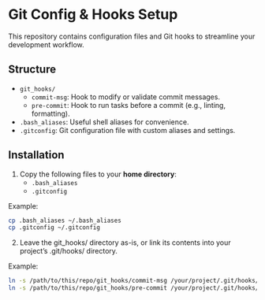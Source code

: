 # Git Config & Hooks Setup

This repository contains configuration files and Git hooks to streamline your development workflow.

## Structure

- `git_hooks/`
  - `commit-msg`: Hook to modify or validate commit messages.
  - `pre-commit`: Hook to run tasks before a commit (e.g., linting, formatting).
- `.bash_aliases`: Useful shell aliases for convenience.
- `.gitconfig`: Git configuration file with custom aliases and settings.

## Installation

1. Copy the following files to your **home directory**:
   - `.bash_aliases`
   - `.gitconfig`

Example:
```bash
cp .bash_aliases ~/.bash_aliases
cp .gitconfig ~/.gitconfig
```

2. Leave the git_hooks/ directory as-is, or link its contents into your project’s .git/hooks/ directory.

Example:
```bash
ln -s /path/to/this/repo/git_hooks/commit-msg /your/project/.git/hooks/commit-msg
ln -s /path/to/this/repo/git_hooks/pre-commit /your/project/.git/hooks/pre-commit
```
